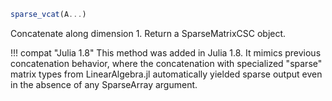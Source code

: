 ```julia
sparse_vcat(A...)
```

Concatenate along dimension 1. Return a SparseMatrixCSC object.

!!! compat "Julia 1.8"
    This method was added in Julia 1.8. It mimics previous concatenation behavior, where the concatenation with specialized "sparse" matrix types from LinearAlgebra.jl automatically yielded sparse output even in the absence of any SparseArray argument.


